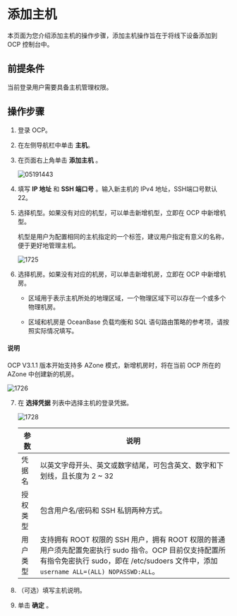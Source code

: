 添加主机
=========================

本页面为您介绍添加主机的操作步骤，添加主机操作旨在于将线下设备添加到 OCP 控制台中。

**前提条件**
-----------------------------

当前登录用户需要具备主机管理权限。

**操作步骤**
-----------------------------

1. 登录 OCP。

2. 在左侧导航栏中单击 **主机**。

3. 在页面右上角单击 **添加主机** 。

   ![05191443](https://help-static-aliyun-doc.aliyuncs.com/assets/img/zh-CN/4819141261/p275300.png)

4. 填写 **IP 地址** 和 **SSH 端口号** 。输入新主机的 IPv4 地址，SSH端口号默认 22。

5. 选择机型。如果没有对应的机型，可以单击新增机型，立即在 OCP 中新增机型。

   机型是用户为配置相同的主机指定的一个标签，建议用户指定有意义的名称，便于更好地管理主机。

   ![1725](https://help-static-aliyun-doc.aliyuncs.com/assets/img/zh-CN/5295987361/p358646.png)

6. 选择机房。如果没有对应的机房，可以单击新增机房，立即在 OCP 中新增机房。

   * 区域用于表示主机所处的地理区域，一个物理区域下可以存在一个或多个物理机房。

   * 区域和机房是 OceanBase 负载均衡和 SQL 语句路由策略的参考项，请按照实际情况填写。

  <main id="notice" type='explain'>
    <h4>说明</h4>
    <p>OCP V3.1.1 版本开始支持多 AZone 模式，新增机房时，将在当前 OCP 所在的 AZone 中创建新的机房。</p>
  </main>

   ![1726](https://help-static-aliyun-doc.aliyuncs.com/assets/img/zh-CN/5295987361/p358647.png)

7. 在 **选择凭据** 列表中选择主机的登录凭据。

   ![1728](https://help-static-aliyun-doc.aliyuncs.com/assets/img/zh-CN/5295987361/p358649.png)

   |  参数  |                               说明                               |
   |------|----------------------------------------------------------------|
   | 凭据名  | 以英文字母开头、英文或数字结尾，可包含英文、数字和下划线，且长度为 2 \~ 32                      |
   | 授权类型 | 包含用户名/密码和 SSH 私钥两种方式。                                          |
   | 用户类型 | 支持拥有 ROOT 权限的 SSH 用户，拥有 ROOT 权限的普通用户须先配置免密执行 sudo 指令。OCP 目前仅支持配置所有指令免密执行 sudo，即在 /etc/sudoers 文件中，添加 `username ALL=(ALL) NOPASSWD:ALL`。  |

8. （可选）填写主机说明。

9. 单击 **确定** 。
